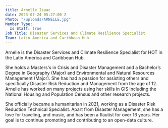 ```yaml
---
title: Arnelle Isaac
date: 2023-07-24 05:27:00 Z
Photo: "/uploads/ARNELLE.jpg"
Member Type:
  Is Staff: true
Job Title: Disaster Services and Climate Resilience Specialist
Team: Latin America and Caribbean Hub
---
```


Arnelle is the Disaster Services and Climate Resilience Specialist for HOT in the Latin America and Caribbean Hub.

She holds a Masters's in Crisis and Disaster Management and a Bachelor’s Degree in Geography (Major) and Environmental and Natural Resources Management (Major).  She has had a passion for assisting others and specifically Disaster Risk Reduction and Management from the age of 12.  Arnelle has worked on many projects using her skills in GIS including the National Housing and Population Census and other research projects.  

She officially became a humanitarian in 2021, working as a Disaster Risk Reduction Technical Specialist.  Apart from Disaster Management, she has a love for traveling, and music, and has been a flautist for over 16 years. Her goal is to continue promoting and contributing to an open-data culture.